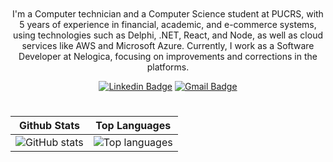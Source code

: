 <h1><img src="bg.png" alt=""></h1>

<p align="center">
I'm a Computer technician and a Computer Science student at PUCRS, with 5 years of experience in financial, academic, and e-commerce systems, using technologies such as Delphi, .NET, React, and Node, as well as cloud services like AWS and Microsoft Azure. Currently, I work as a Software Developer at Nelogica, focusing on improvements and corrections in the platforms.
</p>

<div align="center">

  [![Linkedin Badge](https://img.shields.io/badge/-lorenzowind-blue?style=flat-square&logo=Linkedin&logoColor=white&link=https://www.linkedin.com/in/lorenzo-windmoller-martins/)](https://www.linkedin.com/in/lorenzo-windmoller-martins/)
  [![Gmail Badge](https://img.shields.io/badge/-lorenzomart01@gmail.com-c14438?style=flat-square&logo=Gmail&logoColor=white&link=mailto:lorenzomart01@gmail.com)](mailto:lorenzomart01@gmail.com)
</div>

<h1></h1>

<div align="center">

| Github Stats | Top Languages |
| --- | --- |
| ![GitHub stats](https://github-readme-stats.vercel.app/api?username=lorenzowind&show_icons=true&title_color=6d5d7e&icon_color=6d5d7e&text_color=9f9f9f&bg_color=151515&count_private=true) | ![Top languages](https://github-readme-stats.vercel.app/api/top-langs/?username=lorenzowind&show_icons=true&title_color=6d5d7e&icon_color=6d5d7e&text_color=9f9f9f&bg_color=151515&count_private=true&layout=compact) |
</div>
